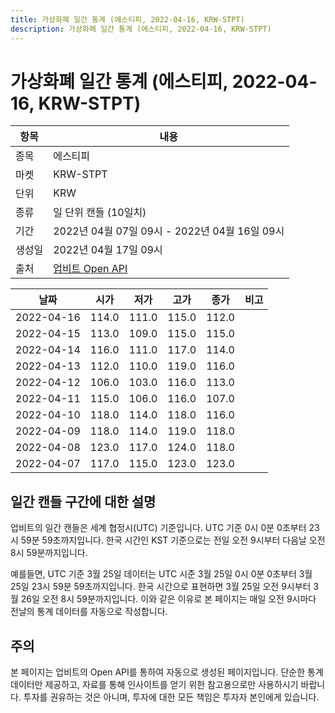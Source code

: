 ```yaml
---
title: 가상화폐 일간 통계 (에스티피, 2022-04-16, KRW-STPT)
description: 가상화폐 일간 통계 (에스티피, 2022-04-16, KRW-STPT)
---
```



가상화폐 일간 통계 (에스티피, 2022-04-16, KRW-STPT)
===

|항목|내용|
|--|--|
|종목|에스티피|
|마켓|KRW-STPT|
|단위|KRW|
|종류|일 단위 캔들 (10일치)|
|기간|2022년 04월 07일 09시 - 2022년 04월 16일 09시|
|생성일|2022년 04월 17일 09시|
|출처|[업비트 Open API](https://docs.upbit.com)|


|날짜|시가|저가|고가|종가|비고|
|--|--|--|--|--|--|
|2022-04-16|114.0|111.0|115.0|112.0|    |
|2022-04-15|113.0|109.0|115.0|115.0|    |
|2022-04-14|116.0|111.0|117.0|114.0|    |
|2022-04-13|112.0|110.0|119.0|116.0|    |
|2022-04-12|106.0|103.0|116.0|113.0|    |
|2022-04-11|115.0|106.0|116.0|107.0|    |
|2022-04-10|118.0|114.0|118.0|116.0|    |
|2022-04-09|118.0|114.0|119.0|118.0|    |
|2022-04-08|123.0|117.0|124.0|118.0|    |
|2022-04-07|117.0|115.0|123.0|123.0|    |


일간 캔들 구간에 대한 설명
---


업비트의 일간 캔들은 세계 협정시(UTC) 기준입니다. 
UTC 기준 0시 0분 0초부터 23시 59분 59초까지입니다. 
한국 시간인 KST 기준으로는 전일 오전 9시부터 다음날 오전 8시 59분까지입니다. 


예를들면, UTC 기준 3월 25일 데이터는 UTC 시준 3월 25일 0시 0분 0초부터 3월 25일 23시 59분 59초까지입니다. 
한국 시간으로 표현하면 3월 25일 오전 9시부터 3월 26일 오전 8시 59분까지입니다. 
이와 같은 이유로 본 페이지는 매일 오전 9시마다 전날의 통계 데이터를 자동으로 작성합니다. 


주의
---


본 페이지는 업비트의 Open API를 통하여 자동으로 생성된 페이지입니다. 
단순한 통계 데이터만 제공하고, 자료를 통해 인사이트를 얻기 위한 참고용으로만 사용하시기 바랍니다. 
투자를 권유하는 것은 아니며, 투자에 대한 모든 책임은 투자자 본인에게 있습니다. 
